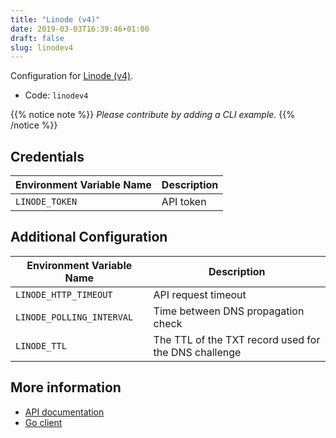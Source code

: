 ```yaml
---
title: "Linode (v4)"
date: 2019-03-03T16:39:46+01:00
draft: false
slug: linodev4
---
```


<!-- THIS DOCUMENTATION IS AUTO-GENERATED. PLEASE DO NOT EDIT. -->
<!-- providers/dns/linodev4/linodev4.toml -->
<!-- THIS DOCUMENTATION IS AUTO-GENERATED. PLEASE DO NOT EDIT. -->


Configuration for [Linode (v4)](https://www.linode.com/).


<!--more-->

- Code: `linodev4`

{{% notice note %}}
_Please contribute by adding a CLI example._
{{% /notice %}}




## Credentials

| Environment Variable Name | Description |
|-----------------------|-------------|
| `LINODE_TOKEN` | API token |


## Additional Configuration

| Environment Variable Name | Description |
|--------------------------------|-------------|
| `LINODE_HTTP_TIMEOUT` | API request timeout |
| `LINODE_POLLING_INTERVAL` | Time between DNS propagation check |
| `LINODE_TTL` | The TTL of the TXT record used for the DNS challenge |




## More information

- [API documentation](https://developers.linode.com/api/v4)
- [Go client](https://github.com/linode/linodego)

<!-- THIS DOCUMENTATION IS AUTO-GENERATED. PLEASE DO NOT EDIT. -->
<!-- providers/dns/linodev4/linodev4.toml -->
<!-- THIS DOCUMENTATION IS AUTO-GENERATED. PLEASE DO NOT EDIT. -->
